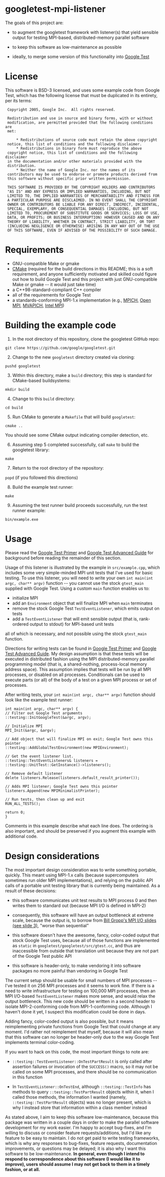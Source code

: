 # googletest-mpi-listener

The goals of this project are:

- to augment the googletest framework with listener(s) that yield
sensible output for testing MPI-based, distributed-memory parallel
software

- to keep this software as low-maintenance as possible

- ideally, to merge some version of this functionality into [Google Test](https://github.com/google/googletest)

# License

This software is BSD-3 licensed, and uses some example code from
Google Test, which has the following license that must be duplicated
in its entirety, per its terms:

```
 Copyright 2005, Google Inc.  All rights reserved.

 Redistribution and use in source and binary forms, with or without
 modification, are permitted provided that the following conditions are
 met:

     * Redistributions of source code must retain the above copyright
 notice, this list of conditions and the following disclaimer.
     * Redistributions in binary form must reproduce the above
 copyright notice, this list of conditions and the following disclaimer
 in the documentation and/or other materials provided with the
 distribution.
     * Neither the name of Google Inc. nor the names of its
 contributors may be used to endorse or promote products derived from
 this software without specific prior written permission.

 THIS SOFTWARE IS PROVIDED BY THE COPYRIGHT HOLDERS AND CONTRIBUTORS
 "AS IS" AND ANY EXPRESS OR IMPLIED WARRANTIES, INCLUDING, BUT NOT
 LIMITED TO, THE IMPLIED WARRANTIES OF MERCHANTABILITY AND FITNESS FOR
 A PARTICULAR PURPOSE ARE DISCLAIMED. IN NO EVENT SHALL THE COPYRIGHT
 OWNER OR CONTRIBUTORS BE LIABLE FOR ANY DIRECT, INDIRECT, INCIDENTAL,
 SPECIAL, EXEMPLARY, OR CONSEQUENTIAL DAMAGES (INCLUDING, BUT NOT
 LIMITED TO, PROCUREMENT OF SUBSTITUTE GOODS OR SERVICES; LOSS OF USE,
 DATA, OR PROFITS; OR BUSINESS INTERRUPTION) HOWEVER CAUSED AND ON ANY
 THEORY OF LIABILITY, WHETHER IN CONTRACT, STRICT LIABILITY, OR TORT
 (INCLUDING NEGLIGENCE OR OTHERWISE) ARISING IN ANY WAY OUT OF THE USE
 OF THIS SOFTWARE, EVEN IF ADVISED OF THE POSSIBILITY OF SUCH DAMAGE.
```

# Requirements

- GNU-compatible Make or gmake
- [CMake](https://cmake.org/) (required for the build directions in
  this README; this is a soft requirement, and anyone sufficiently
  motivated and skilled could figure out how to build Google Test and
  this project with just GNU-compatible Make or gmake -- it would just
  take time)
- a C++98-standard-compliant C++ compiler
- all of the requirements for Google Test
- a standards-conforming MPI-1.x implementation (e.g., [MPICH](http://www.mpich.org/), [Open MPI](https://www.open-mpi.org/), [MVAPICH](http://mvapich.cse.ohio-state.edu/), [Intel MPI](https://software.intel.com/en-us/intel-mpi-library))

# Building the example code

1) In the root directory of this repository, clone the googletest GitHub repo:

`git clone https://github.com/google/googletest.git`

2) Change to the new `googletest` directory created via cloning:

`pushd googletest`

3) Within this directory, make a `build` directory; this step is
standard for CMake-based buildsystems:

`mkdir build`

4) Change to this `build` directory:

`cd build`

5) Run CMake to generate a `Makefile` that will build `googletest`:

`cmake ..`

You should see some CMake output indicating compiler detection, etc.

6) Assuming step 5 completed successfully, call `make` to build the
googletest library:

`make`

7) Return to the root directory of the repository:

`popd` (if you followed this directions)

8) Build the example test runner:

`make`

9) Assuming the test runner build proceeds successfully, run the test
runner example:

`bin/example.exe`

# Usage

Please read the
[Google Test Primer](https://github.com/google/googletest/blob/master/googletest/docs/Primer.md)
and
[Google Test Advanced Guide](https://github.com/google/googletest/blob/master/googletest/docs/AdvancedGuide.md)
for background before reading the remainder of this section.

Usage of this listener is illustrated by the example in
`src/example.cpp`, which includes some very simple-minded MPI unit
tests that I've used for basic testing. To use this listener, you will
need to write your own `int main(int argc, char** argv)` function --
you cannot use the stock `gtest_main` supplied with Google Test. Using
a custom `main` function enables us to:

- initialize MPI
- add an `Environment` object that will finalize MPI when `main`
  terminates
- remove the stock Google Test `TestEventListener`, which emits output on tests
- add a `TestEventListener` that will emit sensible output (that is,
  rank-ordered output to stdout) for MPI-based unit tests

all of which is necessary, and not possible using the stock `gtest_main` function.

Directions for writing tests can be found in
[Google Test Primer](https://github.com/google/googletest/blob/master/googletest/docs/Primer.md)
and
[Google Test Advanced Guide](https://github.com/google/googletest/blob/master/googletest/docs/AdvancedGuide.md). My
design assumption is that these tests will be executed in distributed
fashion using the MPI distributed-memory parallel programming model
(that is, a shared-nothing, process-local memory address space). This
assumption implies that tests will be run by all MPI processes, or
disabled on all processes. Conditionals can be used to execute parts
(or all) of the body of a test on a given MPI process or set of
processes.

After writing tests, your `int main(int argc, char** argv)` function should look like the example test runner:

```
int main(int argc, char** argv) {
// Filter out Google Test arguments
::testing::InitGoogleTest(&argc, argv);

// Initialize MPI
MPI_Init(&argc, &argv);

// Add object that will finalize MPI on exit; Google Test owns this pointer
::testing::AddGlobalTestEnvironment(new MPIEnvironment);

// Get the event listener list.
::testing::TestEventListeners& listeners =
::testing::UnitTest::GetInstance()->listeners();

// Remove default listener
delete listeners.Release(listeners.default_result_printer());

// Adds MPI listener; Google Test owns this pointer
listeners.Append(new MPIMinimalistPrinter);

// Run tests, then clean up and exit
RUN_ALL_TESTS();

return 0;
}
```

Comments in this example describe what each line does. The ordering is
also important, and should be preserved if you augment this example
with additional code.

# Design considerations

The most important design consideration was to write something
portable, quickly. This meant using MPI-1.x calls (because
supercomputers sometimes run older MPI implementations), and relying
on the public API calls of a portable unit testing library that is
currently being maintained. As a result of these decisions:

- this software communicates unit test results to MPI process 0 and
  then writes them to standard out (because MPI I/O is defined in
  MPI-2)

- consequently, this software will have an output bottleneck at
  extreme scale, because the output is, to borrow from
  [Bill Gropp's MPI I/O slides (see slide 3)](http://wgropp.cs.illinois.edu/courses/cs598-s16/lectures/lecture32.pdf),
  "worse than sequential"

- this software doesn't have the awesome, fancy, color-coded output
  that stock Google Test uses, because all of those functions are
  implemented as `static` in `googletest/googletest/src/gtest.cc`, and
  thus are inaccessible from outside that translation unit because
  they are not part of the Google Test public API

- this software is header-only, to make vendoring it into software
  packages no more painful than vendoring in Google Test

The current setup should be usable for small numbers of MPI processes
-- I've tested it on 256 MPI processes and it seems to work fine. If
there is a need to write infrastructure for testing on 100,000 MPI
processes, then an MPI I/O-based `TestEventListener` makes more sense,
and would relax the output bottleneck. This new code should be written
in a second header to isolate MPI-2-conforming code from
MPI-1-conforming code. Although I haven't done it yet, I suspect this
modification could be done in days.

Adding fancy, color-coded output is also possible, but it means
reimplementing private functions from Google Test that could change at
any moment. I'd rather not reimplement that myself, because it will
also mean that this software can no longer be header-only due to the
way Google Test implements terminal color-coding.

If you want to hack on this code, the most important things to note are:

- `::testing::TestEventListener::OnTestPartResult` is only called
  after assertion failures or invocation of the `SUCCESS()` macro, so
  it may not be called on some MPI processes, and there should be no
  communication in this function

- In `TestEventListener::OnTestEnd`, although `::testing::TestInfo`
  has methods to query `::testing::TestPartResult` objects within it,
  when I called those methods, the information I wanted (namely,
  `::testing::TestPartResult` objects) was no longer present, which is
  why I instead store that information within a class member instead

As stated above, I aim to keep this software low-maintenance, because
this package was written in a couple days in order to make the
parallel software development for my work easier. I'm happy to accept
bug-fixes, and I'm willing to discuss or consider feature
requests/additions, but I'd like any feature to be easy to maintain. I
do not get paid to write testing frameworks, which is why any
responses to bug-fixes, feature requests, documentation improvements,
or questions may be delayed; it is also why I want this software to be
low-maintenance. **In general, even though I intend to respond to
correspondence about this software (I would like it to improve), users
should assume I may not get back to them in a timely fashion, or at
all.**
